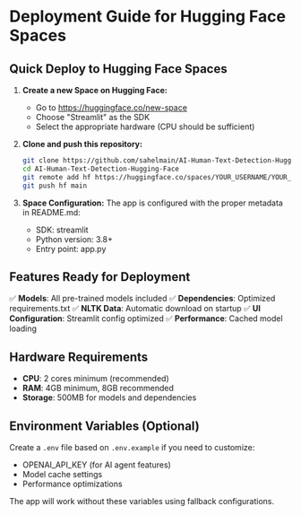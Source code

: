 # Deployment Guide for Hugging Face Spaces

## Quick Deploy to Hugging Face Spaces

1. **Create a new Space on Hugging Face:**
   - Go to https://huggingface.co/new-space
   - Choose "Streamlit" as the SDK
   - Select the appropriate hardware (CPU should be sufficient)

2. **Clone and push this repository:**
   ```bash
   git clone https://github.com/sahelmain/AI-Human-Text-Detection-Hugging-Face.git
   cd AI-Human-Text-Detection-Hugging-Face
   git remote add hf https://huggingface.co/spaces/YOUR_USERNAME/YOUR_SPACE_NAME
   git push hf main
   ```

3. **Space Configuration:**
   The app is configured with the proper metadata in README.md:
   - SDK: streamlit
   - Python version: 3.8+
   - Entry point: app.py

## Features Ready for Deployment

✅ **Models**: All pre-trained models included
✅ **Dependencies**: Optimized requirements.txt
✅ **NLTK Data**: Automatic download on startup
✅ **UI Configuration**: Streamlit config optimized
✅ **Performance**: Cached model loading

## Hardware Requirements

- **CPU**: 2 cores minimum (recommended)
- **RAM**: 4GB minimum, 8GB recommended
- **Storage**: 500MB for models and dependencies

## Environment Variables (Optional)

Create a `.env` file based on `.env.example` if you need to customize:
- OPENAI_API_KEY (for AI agent features)
- Model cache settings
- Performance optimizations

The app will work without these variables using fallback configurations.
